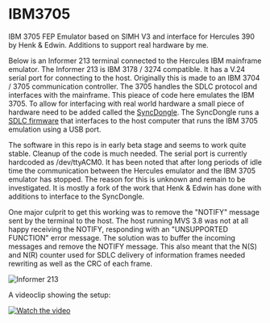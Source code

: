 # IBM3705
IBM 3705 FEP Emulator based on SIMH V3 and interface for Hercules 390 by Henk & Edwin.
Additions to support real hardware by me.

Below is an Informer 213 terminal connected to the Hercules IBM mainframe emulator. The Informer 213 is IBM 3178 / 3274 compatible. It has a V.24 serial port for connecting to the host. Originally this is made to an IBM 3704 / 3705 communication controller. The 3705 handles the SDLC protocol and interfaces with the mainframe. This pieace of code here emulates the IBM 3705. To allow for interfacing with real world hardware a small piece of hardware need to be added called the [SyncDongle](https://github.com/MattisLind/alfaskop_emu/tree/master/hardware/SyncDongle). The SyncDongle runs a [SDLC firmware](https://github.com/MattisLind/alfaskop_emu/tree/master/Utils/SDLCBridge) that interfaces to the host computer that runs the IBM 3705 emulation using a USB port.

The software in this repo is in early beta stage and seems to work quite stable. Cleanup of the code is much needed. The serial port is currently hardcoded as /dev/ttyACM0. It has been noted that after long periods of idle time the communication between the Hercules emulator and the IBM 3705 emulator has stopped. The reason for this is unknown and remain to be investigated. It is mostly a fork of the work that Henk & Edwin has done with additions to interface to the SyncDongle.

One major culprit to get this working was to remove the "NOTIFY" message sent by the terminal to the host. The host running MVS 3.8 was not at all happy receiving the NOTIFY, responding with an "UNSUPPORTED FUNCTION" error message. The solution was to buffer the incoming messages and remove the NOTIFY message. This also meant that the N(S) and N(R) counter used for SDLC delivery of information frames needed rewriting as well as the CRC of each frame.


![Informer 213](https://i.imgur.com/pRhDuGn.jpg)

A videoclip showing the setup:

[![Watch the video](https://img.youtube.com/vi/TscJ_R0a5i4/maxresdefault.jpg)](https://youtu.be/TscJ_R0a5i4)


